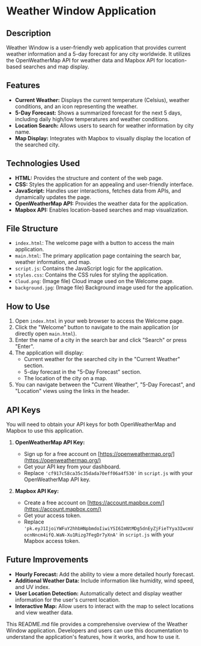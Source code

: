 # Weather Window Application

## Description
Weather Window is a user-friendly web application that provides current weather information and a 5-day forecast for any city worldwide. It utilizes the OpenWeatherMap API for weather data and Mapbox API for location-based searches and map display.

## Features

* **Current Weather:** Displays the current temperature (Celsius), weather conditions, and an icon representing the weather.
* **5-Day Forecast:** Shows a summarized forecast for the next 5 days, including daily high/low temperatures and weather conditions.
* **Location Search:** Allows users to search for weather information by city name.
* **Map Display:** Integrates with Mapbox to visually display the location of the searched city.

## Technologies Used

* **HTML:** Provides the structure and content of the web page.
* **CSS:**  Styles the application for an appealing and user-friendly interface.
* **JavaScript:** Handles user interactions, fetches data from APIs, and dynamically updates the page.
* **OpenWeatherMap API:** Provides the weather data for the application.
* **Mapbox API:** Enables location-based searches and map visualization.

## File Structure

* `index.html`:  The welcome page with a button to access the main application.
* `main.html`: The primary application page containing the search bar, weather information, and map.
* `script.js`: Contains the JavaScript logic for the application.
* `styles.css`: Contains the CSS rules for styling the application.
* `Cloud.png`: (Image file) Cloud image used on the Welcome page.
* `background.jpg`: (Image file) Background image used for the application.

## How to Use

1. Open `index.html` in your web browser to access the Welcome page.
2. Click the "Welcome" button to navigate to the main application (or directly open `main.html`).
3. Enter the name of a city in the search bar and click "Search" or press "Enter".
4. The application will display:
    * Current weather for the searched city in the "Current Weather" section.
    * 5-day forecast in the "5-Day Forecast" section.
    * The location of the city on a map. 
5. You can navigate between the "Current Weather", "5-Day Forecast", and "Location" views using the links in the header.

## API Keys

You will need to obtain your API keys for both OpenWeatherMap and Mapbox to use this application. 

1. **OpenWeatherMap API Key:**
   - Sign up for a free account on [https://openweathermap.org/](https://openweathermap.org/)
   - Get your API key from your dashboard.
   - Replace `'cf917c58ca35c35dada70eff06a4f530'` in `script.js` with your OpenWeatherMap API key.

2. **Mapbox API Key:**
   - Create a free account on [https://account.mapbox.com/](https://account.mapbox.com/)
   - Get your access token.
   - Replace `'pk.eyJ1IjoiYWFuY2hhbHNpbmdoIiwiYSI6ImNtMDg5dnEyZjFieTYya3IwcmVocnNncm4ifQ.WaN-Xu1Rizg7FegDr7yXnA'` in `script.js` with your Mapbox access token. 

## Future Improvements

* **Hourly Forecast:** Add the ability to view a more detailed hourly forecast.
* **Additional Weather Data:**  Include information like humidity, wind speed, and UV index.
* **User Location Detection:** Automatically detect and display weather information for the user's current location.
* **Interactive Map:**  Allow users to interact with the map to select locations and view weather data.


This README.md file provides a comprehensive overview of the Weather Window application. Developers and users can use this documentation to understand the application's features, how it works, and how to use it.
